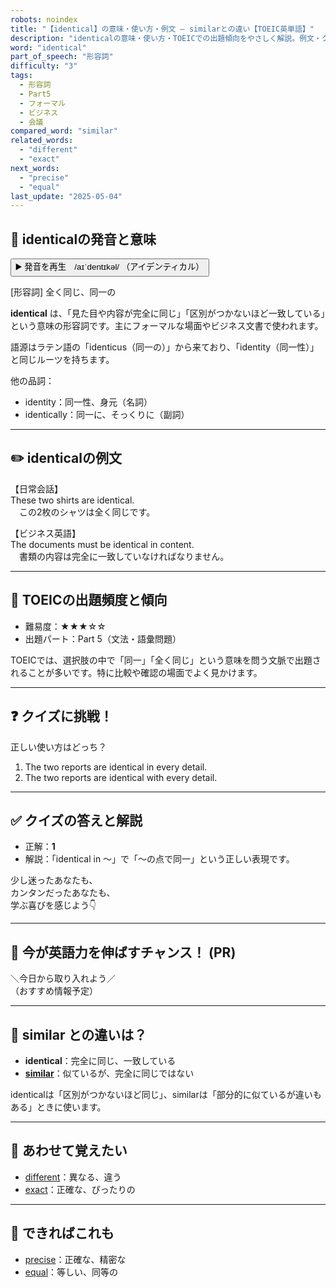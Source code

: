 ```yaml
---
robots: noindex
title: "【identical】の意味・使い方・例文 ― similarとの違い【TOEIC英単語】"
description: "identicalの意味・使い方・TOEICでの出題傾向をやさしく解説。例文・クイズ付きでsimilarとの違いもわかりやすく学べます。"
word: "identical"
part_of_speech: "形容詞"
difficulty: "3"
tags:
  - 形容詞
  - Part5
  - フォーマル
  - ビジネス
  - 会議
compared_word: "similar"
related_words:
  - "different"
  - "exact"
next_words:
  - "precise"
  - "equal"
last_update: "2025-05-04"
---
```


## 🔰 identicalの発音と意味

<button class="play-audio" onclick="playTTS('identical')">
  <span class="play-audio-main">
    ▶️ 発音を再生　/aɪˈdentɪkəl/
  </span>
  <span class="play-audio-sub">
    （アイデンティカル）
  </span>
</button>

[形容詞] 全く同じ、同一の

**identical** は、「見た目や内容が完全に同じ」「区別がつかないほど一致している」という意味の形容詞です。主にフォーマルな場面やビジネス文書で使われます。

語源はラテン語の「identicus（同一の）」から来ており、「identity（同一性）」と同じルーツを持ちます。

他の品詞：  
- identity：同一性、身元（名詞）
- identically：同一に、そっくりに（副詞）

---

## ✏️ identicalの例文

【日常会話】  
These two shirts are identical.  
　この2枚のシャツは全く同じです。

【ビジネス英語】  
The documents must be identical in content.  
　書類の内容は完全に一致していなければなりません。

---

## 🎯 TOEICの出題頻度と傾向

- 難易度：★★★☆☆
- 出題パート：Part 5（文法・語彙問題）

TOEICでは、選択肢の中で「同一」「全く同じ」という意味を問う文脈で出題されることが多いです。特に比較や確認の場面でよく見かけます。

---

## ❓ クイズに挑戦！

正しい使い方はどっち？

1. The two reports are identical in every detail.  
2. The two reports are identical with every detail.

---

## ✅ クイズの答えと解説

- 正解：**1**
- 解説：「identical in ～」で「～の点で同一」という正しい表現です。

少し迷ったあなたも、  
カンタンだったあなたも、  
学ぶ喜びを感じよう👇️

---

## 🚀 今が英語力を伸ばすチャンス！ (PR)

<div class="info-center">
＼今日から取り入れよう／<br>  
（おすすめ情報予定）
</div>

---

## 🤔  similar との違いは？

- **identical**：完全に同じ、一致している
- **[similar](/word/similar/)**：似ているが、完全に同じではない

identicalは「区別がつかないほど同じ」、similarは「部分的に似ているが違いもある」ときに使います。

---

## 🧩 あわせて覚えたい

- [different](/word/different/)：異なる、違う
- [exact](/word/exact/)：正確な、ぴったりの

---

## 📖 できればこれも

- [precise](/word/precise/)：正確な、精密な
- [equal](/word/equal/)：等しい、同等の

<!-- cvid: aid32_bid21 -->
